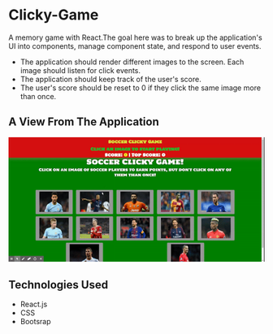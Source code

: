 # Clicky-Game
A memory game with React.The goal here was to break up the application's UI into components, manage component state, and respond to user events.

* The application should render different images to the screen. Each image should listen for click events.
* The application should keep track of the user's score.
* The user's score should be reset to 0 if they click the same image more than once.

## A View From The Application

<img src="public/assets/images/readme.gif">

## Technologies Used

* React.js
* CSS
* Bootsrap
